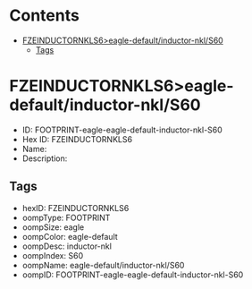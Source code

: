 



Contents
========

* [FZEINDUCTORNKLS6>eagle-default/inductor-nkl/S60](#fzeinductornkls6eagle-defaultinductor-nkls60)
	* [Tags](#tags)

# FZEINDUCTORNKLS6>eagle-default/inductor-nkl/S60

- ID: FOOTPRINT-eagle-eagle-default-inductor-nkl-S60
- Hex ID: FZEINDUCTORNKLS6
- Name: 
- Description: 

## Tags

- hexID: FZEINDUCTORNKLS6
- oompType: FOOTPRINT
- oompSize: eagle
- oompColor: eagle-default
- oompDesc: inductor-nkl
- oompIndex: S60
- oompName: eagle-default/inductor-nkl/S60
- oompID: FOOTPRINT-eagle-eagle-default-inductor-nkl-S60
